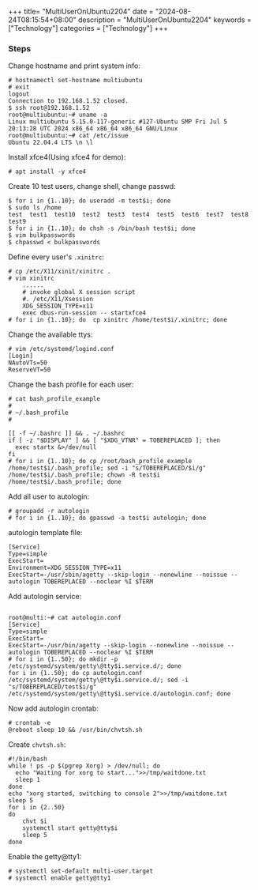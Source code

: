 +++
title= "MultiUserOnUbuntu2204"
date = "2024-08-24T08:15:54+08:00"
description = "MultiUserOnUbuntu2204"
keywords = ["Technology"]
categories = ["Technology"]
+++
### Steps
Change hostname and print system info:    

```
# hostnamectl set-hostname multiubuntu
# exit
logout
Connection to 192.168.1.52 closed.
$ ssh root@192.168.1.52
root@multiubuntu:~# uname -a
Linux multiubuntu 5.15.0-117-generic #127-Ubuntu SMP Fri Jul 5 20:13:28 UTC 2024 x86_64 x86_64 x86_64 GNU/Linux
root@multiubuntu:~# cat /etc/issue
Ubuntu 22.04.4 LTS \n \l
```
Install xfce4(Using xfce4 for demo):    

```
# apt install -y xfce4
```
Create 10 test users, change shell, change passwd:     

```
$ for i in {1..10}; do useradd -m test$i; done
$ sudo ls /home
test  test1  test10  test2  test3  test4  test5  test6  test7  test8  test9
$ for i in {1..10}; do chsh -s /bin/bash test$i; done
$ vim bulkpasswords
$ chpasswd < bulkpasswords 
```
Define every user's `.xinitrc`:     

```
# cp /etc/X11/xinit/xinitrc .
# vim xinitrc
    ......
    # invoke global X session script
    #. /etc/X11/Xsession
    XDG_SESSION_TYPE=x11
    exec dbus-run-session -- startxfce4
# for i in {1..10}; do  cp xinitrc /home/test$i/.xinitrc; done
```
Change the available ttys:    

```
# vim /etc/systemd/logind.conf
[Login]
NAutoVTs=50
ReserveVT=50
```
Change the bash profile for each user:    

```
# cat bash_profile_example
#
# ~/.bash_profile
#

[[ -f ~/.bashrc ]] && . ~/.bashrc
if [ -z "$DISPLAY" ] && [ "$XDG_VTNR" = TOBEREPLACED ]; then
  exec startx &>/dev/null
fi
# for i in {1..10}; do cp /root/bash_profile_example /home/test$i/.bash_profile; sed -i "s/TOBEREPLACED/$i/g" /home/test$i/.bash_profile; chown -R test$i /home/test$i/.bash_profile; done
```
Add all user to autologin:     

```
# groupadd -r autologin
# for i in {1..10}; do gpasswd -a test$i autologin; done
```

autologin template file:   

```
[Service]
Type=simple
ExecStart=
Environment=XDG_SESSION_TYPE=x11
ExecStart=-/usr/sbin/agetty --skip-login --nonewline --noissue --autologin TOBEREPLACED --noclear %I $TERM
```

Add autologin service:      

```

root@multi:~# cat autologin.conf 
[Service]
Type=simple
ExecStart=
ExecStart=-/usr/bin/agetty --skip-login --nonewline --noissue --autologin TOBEREPLACED --noclear %I $TERM
# for i in {1..50}; do mkdir -p /etc/systemd/system/getty\@tty$i.service.d/; done
for i in {1..50}; do cp autologin.conf /etc/systemd/system/getty\@tty$i.service.d/; sed -i "s/TOBEREPLACED/test$i/g" /etc/systemd/system/getty\@tty$i.service.d/autologin.conf; done
```
Now add autologin crontab:    

```
# crontab -e
@reboot sleep 10 && /usr/bin/chvtsh.sh
```
Create `chvtsh.sh`:     

```
#!/bin/bash
while ! ps -p $(pgrep Xorg) > /dev/null; do
  echo "Waiting for xorg to start...">>/tmp/waitdone.txt
  sleep 1
done
echo "xorg started, switching to console 2">>/tmp/waitdone.txt
sleep 5
for i in {2..50}
do
	chvt $i
	systemctl start getty@tty$i
	sleep 5
done
```
Enable the getty@tty1:     

```
# systemctl set-default multi-user.target
# systemctl enable getty@tty1
```
